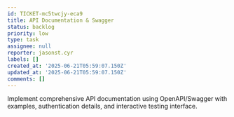 ```yaml
---
id: TICKET-mc5twcjy-eca9
title: API Documentation & Swagger
status: backlog
priority: low
type: task
assignee: null
reporter: jasonst.cyr
labels: []
created_at: '2025-06-21T05:59:07.150Z'
updated_at: '2025-06-21T05:59:07.150Z'
comments: []
---
```


Implement comprehensive API documentation using OpenAPI/Swagger with examples, authentication details, and interactive testing interface.